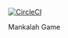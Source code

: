 [![CircleCI](https://circleci.com/gh/narges-sh-maleki/mankalah.svg?style=svg)](https://circleci.com/gh/narges-sh-maleki/mankalah)
 
 Mankalah Game